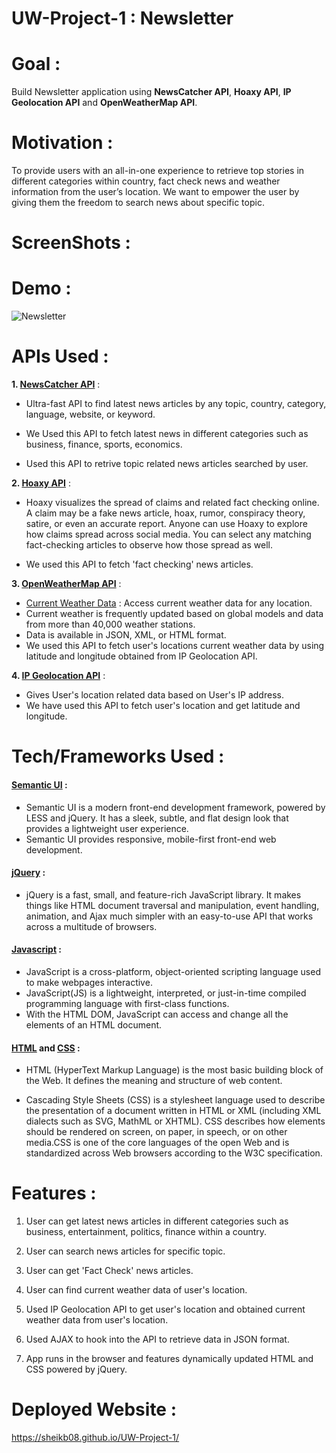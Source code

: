 # UW-Project-1 : Newsletter

# Goal : 

Build Newsletter application using **NewsCatcher API**, **Hoaxy API**, **IP Geolocation API** and **OpenWeatherMap API**.

# Motivation : 

To provide users with an all-in-one experience to retrieve top stories in different categories within country, fact check news and weather information from the user’s location. We want to empower the user by giving them the freedom to search news about specific topic.

# ScreenShots : 

# Demo : 

![Newsletter]()

# APIs Used : 

**1. [NewsCatcher API](https://newscatcherapi.com/)** : 

* Ultra-fast API to find latest news articles by any topic, country, category, language, website, or keyword.

* We Used this API to fetch latest news in different categories such as business, finance, sports, economics.

* Used this API to retrive topic related news articles searched by user.

**2. [Hoaxy API](https://rapidapi.com/truthy/api/hoaxy/details)** : 

* Hoaxy visualizes the spread of claims and related fact checking online. A claim may be a fake news article, hoax, rumor, conspiracy theory, satire, or even an accurate report. Anyone can use Hoaxy to explore how claims spread across social media. You can select any matching fact-checking articles to observe how those spread as well.

* We used this API to fetch 'fact checking' news articles.

**3. [OpenWeatherMap API](https://openweathermap.org/)**  : 

* [Current Weather Data](https://openweathermap.org/current) : Access current weather data for any location.
* Current weather is frequently updated based on global models and data from more than 40,000 weather stations. 
* Data is available in JSON, XML, or HTML format.
* We used this API to fetch user's locations current weather data by using latitude and longitude obtained from IP Geolocation API. 

**4. [IP Geolocation API](https://ip-api.com/)** : 

* Gives User's location related data based on User's IP address. 
* We have used this API to fetch user's location and get latitude and longitude.

# Tech/Frameworks Used : 

#### [Semantic UI](https://semantic-ui.com/) : 

* Semantic UI is a modern front-end development framework, powered by LESS and jQuery. It has a sleek, subtle, and flat design look that provides a lightweight user experience.
* Semantic UI provides responsive, mobile-first front-end web development.

#### [jQuery](https://jquery.com/) : 
* jQuery is a fast, small, and feature-rich JavaScript library. It makes things like HTML document traversal and manipulation, event handling, animation, and Ajax much simpler with an easy-to-use API that works across a multitude of browsers.

#### [Javascript](https://developer.mozilla.org/en-US/docs/Web/JavaScript) : 
* JavaScript is a cross-platform, object-oriented scripting language used to make webpages interactive.
* JavaScript(JS) is a lightweight, interpreted, or just-in-time compiled programming language with first-class functions. 
* With the HTML DOM, JavaScript can access and change all the elements of an HTML document.

#### [HTML](https://developer.mozilla.org/en-US/docs/Web/HTML) and [CSS](https://developer.mozilla.org/en-US/docs/Web/CSS) : 

* HTML (HyperText Markup Language) is the most basic building block of the Web. It defines the meaning and structure of web content. 

* Cascading Style Sheets (CSS) is a stylesheet language used to describe the presentation of a document written in HTML or XML (including XML dialects such as SVG, MathML or XHTML). CSS describes how elements should be rendered on screen, on paper, in speech, or on other media.CSS is one of the core languages of the open Web and is standardized across Web browsers according to the W3C specification. 


# Features : 

1. User can get latest news articles in different categories such as business, entertainment, politics, finance within a country.

2. User can search news articles for specific topic. 

3. User can get 'Fact Check' news articles.

4. User can find current weather data of user's location.

5. Used IP Geolocation API to get user's location and obtained current weather data from user's location.

6. Used AJAX to hook into the API to retrieve data in JSON format.

7. App runs in the browser and features dynamically updated HTML and CSS powered by jQuery.

# Deployed Website : 
https://sheikb08.github.io/UW-Project-1/
